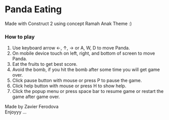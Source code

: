 # Panda Eating

Made with Construct 2 using concept Ramah Anak Theme :)

### How to play
1. Use keyboard arrow ←, ↑, → or A, W, D to move Panda.
2. On mobile device touch on left, right, and bottom of screen to move Panda.
3. Eat the fruits to get best score.
4. Avoid the bomb, if you hit the bomb after some time you will get game over.
5. Click pause button with mouse or press P to pause the game.
6. Click help button with mouse or press H to show help.
7. Click the popup menu or press space bar to resume game or restart the game after game over.

Made by Zavier Ferodova \
Enjoyyy ...
